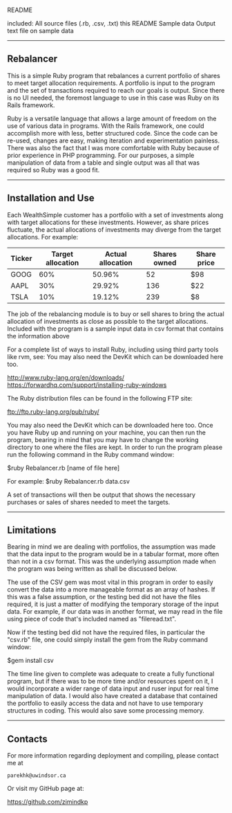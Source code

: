 README

included:
All source files (.rb, .csv, .txt)
this README
Sample data
Output text file on sample data

-------------------------------------------------------------------------------------------------------------
Rebalancer
-------------------------------------------------------------------------------------------------------------

This is a simple Ruby program that rebalances a current portfolio of shares to meet target allocation requirements. 
A portfolio is input to the program and the set of transactions required to reach our goals is output. Since there is no UI needed, the foremost language to use in this case was Ruby on its Rails framework.

Ruby is a versatile language that allows a large amount of freedom on the use of various data in programs. With the Rails framework, one could accomplish more with less, better structured code. Since the code can be re-used, changes are easy, making iteration and experimentation painless.
There was also the fact that I was more comfortable with Ruby because of prior experience in PHP programming. For our purposes, a simple manipulation of data from a table and single output was all that was required so Ruby was a good fit. 

--------------------------------------------------------------------------------------------------------------
Installation and Use
--------------------------------------------------------------------------------------------------------------
Each WealthSimple customer has a portfolio with a set of investments along with target allocations for these investments. However, as share prices fluctuate, the actual allocations of investments may diverge from the target allocations. For example:

| Ticker | Target allocation | Actual allocation | Shares owned | Share price |
|--------|-------------------|-------------------|--------------|-------------|
| GOOG   | 60%               | 50.96%            | 52           | $98         |
| AAPL   | 30%               | 29.92%            | 136          | $22         |
| TSLA   | 10%               | 19.12%            | 239          | $8          |

The job of the rebalancing module is to buy or sell shares to bring the actual allocation of investments as close as possible to the target allocations. Included with the program is a sample input data in csv format that contains the information above

For a complete list of ways to install Ruby, including using third party tools like rvm, see: You may also need the DevKit which can be downloaded here too.

http://www.ruby-lang.org/en/downloads/
https://forwardhq.com/support/installing-ruby-windows

The Ruby distribution files can be found in the following FTP site:

ftp://ftp.ruby-lang.org/pub/ruby/

You may also need the DevKit which can be downloaded here too.
Once you have Ruby up and running on your machine, you can then run the program, bearing in mind that you may have to change the working directory to one where the files are kept.
In order to run the program please run the following command in the Ruby command window:

$ruby Rebalancer.rb [name of file here]

For example:
$ruby Rebalancer.rb data.csv

A set of transactions will then be output that shows the necessary purchases or sales of shares needed to meet the targets.

-------------------------------------------------------------------------------------------------------------
Limitations
-------------------------------------------------------------------------------------------------------------
Bearing in mind we are dealing with portfolios, the assumption was made that the data input to the program would be in a tabular format, more often than not in a csv format. This was the underlying assumption made when the program was being written as shall be discussed below.

The use of the CSV gem was most vital in this program in order to easily convert the data into a more manageable format as an array of hashes. If this was a false assumption, or the testing bed did not have the files required, it is just a matter of modifying the temporary storage of the input data. For example, if our data was in another format, we may read in the file using piece of code that's included named as "fileread.txt".

Now if the testing bed did not have the required files, in particular the "csv.rb" file, one could simply install the gem from the Ruby command window:

$gem install csv

The time line given to complete was adequate to create a fully functional program, but if there was to be more time and/or resources spent on it, I would incorporate a wider range of data input and ruser input for real time manipulation of data. I would also have created a database that contained the portfolio to easily access the data and not have to use temporary structures in coding. This would also save some processing memory.

-------------------------------------------------------------------------------------------------------------
Contacts
-------------------------------------------------------------------------------------------------------------
For more information regarding deployment and compiling, please contact me at

	parekhk@uwindsor.ca

Or visit my GitHub page at:

https://github.com/zimindkp


